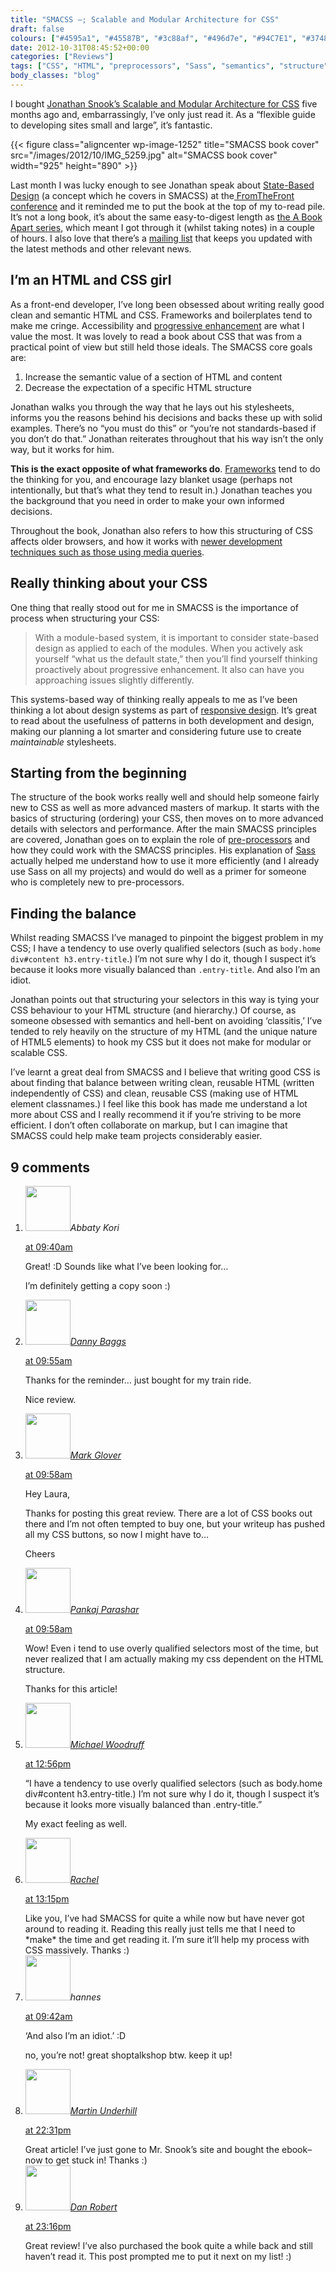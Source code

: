 ```yaml
---
title: "SMACSS –; Scalable and Modular Architecture for CSS"
draft: false
colours: ["#4595a1", "#45587B", "#3c88af", "#496d7e", "#94C7E1", "#374850", "#60A7C9"]
date: 2012-10-31T08:45:52+00:00
categories: ["Reviews"]
tags: ["CSS", "HTML", "preprocessors", "Sass", "semantics", "structure"]
body_classes: "blog"
---
```


I bought [Jonathan Snook’s Scalable and Modular Architecture for CSS](http://smacss.com/) five months ago and, embarrassingly, I’ve only just read it. As a “flexible guide to developing sites small and large”, it’s fantastic.

{{< figure class="aligncenter  wp-image-1252" title="SMACSS book cover" src="/images/2012/10/IMG_5259.jpg" alt="SMACSS book cover" width="925" height="890" >}}</p>
Last month I was lucky enough to see Jonathan speak about [State-Based Design](http://2012.fromthefront.it/) (a concept which he covers in SMACSS) at the[ FromTheFront conference](http://2012.fromthefront.it/) and it reminded me to put the book at the top of my to-read pile. It’s not a long book, it’s about the same easy-to-digest length as [the A Book Apart series](http://www.abookapart.com/), which meant I got through it (whilst taking notes) in a couple of hours. I also love that there’s a [mailing list](http://smacss.com/) that keeps you updated with the latest methods and other relevant news.

## I’m an HTML and CSS girl

As a front-end developer, I’ve long been obsessed about writing really good clean and semantic HTML and CSS. Frameworks and boilerplates tend to make me cringe. Accessibility and [progressive enhancement](http://www.alistapart.com/articles/understandingprogressiveenhancement/) are what I value the most. It was lovely to read a book about CSS that was from a practical point of view but still held those ideals. The SMACSS core goals are:

1. Increase the semantic value of a section of HTML and content
2. Decrease the expectation of a specific HTML structure

Jonathan walks you through the way that he lays out his stylesheets, informs you the reasons behind his decisions and backs these up with solid examples. There’s no “you must do this” or “you’re not standards-based if you don’t do that.” Jonathan reiterates throughout that his way isn’t the only way, but it works for him.

**This is the exact opposite of what frameworks do**. [Frameworks](http://en.wikipedia.org/wiki/CSS_frameworks) tend to do the thinking for you, and encourage lazy blanket usage (perhaps not intentionally, but that’s what they tend to result in.) Jonathan teaches you the background that you need in order to make your own informed decisions.

Throughout the book, Jonathan also refers to how this structuring of CSS affects older browsers, and how it works with [newer development techniques such as those using media queries](http://www.alistapart.com/articles/responsive-web-design/).

## Really thinking about your CSS

One thing that really stood out for me in SMACSS is the importance of process when structuring your CSS:

> With a module-based system, it is important to consider state-based design as applied to each of the modules. When you actively ask yourself “what us the default state,” then you’ll find yourself thinking proactively about progressive enhancement. It also can have you approaching issues slightly differently.

This systems-based way of thinking really appeals to me as I’ve been thinking a lot about design systems as part of [responsive design](http://www.alistapart.com/articles/responsive-web-design/). It’s great to read about the usefulness of patterns in both development and design, making our planning a lot smarter and considering future use to create *maintainable* stylesheets.

## Starting from the beginning

The structure of the book works really well and should help someone fairly new to CSS as well as more advanced masters of markup. It starts with the basics of structuring (ordering) your CSS, then moves on to more advanced details with selectors and performance. After the main SMACSS principles are covered, Jonathan goes on to explain the role of [pre-processors](http://www.vanseodesign.com/css/css-preprocessors/) and how they could work with the SMACSS principles. His explanation of [Sass](http://sass-lang.com/) actually helped me understand how to use it more efficiently (and I already use Sass on all my projects) and would do well as a primer for someone who is completely new to pre-processors.

## Finding the balance

Whilst reading SMACSS I’ve managed to pinpoint the biggest problem in my CSS; I have a tendency to use overly qualified selectors (such as `body.home div#content h3.entry-title`.) I’m not sure why I do it, though I suspect it’s because it looks more visually balanced than `.entry-title`. And also I’m an idiot.

Jonathan points out that structuring your selectors in this way is tying your CSS behaviour to your HTML structure (and hierarchy.) Of course, as someone obsessed with semantics and hell-bent on avoiding ‘classitis,’ I’ve tended to rely heavily on the structure of my HTML (and the unique nature of HTML5 elements) to hook my CSS but it does not make for modular or scalable CSS.

I’ve learnt a great deal from SMACSS and I believe that writing good CSS is about finding that balance between writing clean, reusable HTML (written independently of CSS) and clean, reusable CSS (making use of HTML element classnames.) I feel like this book has made me understand a lot more about CSS and I really recommend it if you’re striving to be more efficient. I don’t often collaborate on markup, but I can imagine that SMACSS could help make team projects considerably easier.

## 9 comments

<ol class="commentlist">
	<li class="comment even thread-even depth-1" id="li-comment-341">
			<div class="comment-author vcard">
			<img alt='' src='https://secure.gravatar.com/avatar/3fe9db0e9123cc01797b65a8564f9e27?s=72&amp;d=mm&amp;r=g' srcset='https://secure.gravatar.com/avatar/3fe9db0e9123cc01797b65a8564f9e27?s=144&amp;d=mm&amp;r=g 2x' class='avatar avatar-72 photo' height='72' width='72' /><cite class="fn">Abbaty Kori</cite>
				<aside class="comment-meta commentmetadata"><p><a href="#comment-341"><time datetime="2012-10-31T09:40:26+00:00" pubdate class="published">
		 at <span class="hours">09:40am</span></time></a></p>
	</aside>
	</div>
	<div class="comment-entry">
		<p>Great! :D Sounds like what I’ve been looking for&#8230;

I’m definitely getting a copy soon :)</p>	</div>
</li>
	<li class="comment odd alt thread-odd thread-alt depth-1" id="li-comment-342">
			<div class="comment-author vcard">
			<img alt='' src='https://secure.gravatar.com/avatar/579562979b2f9229f1c8c5d300c72676?s=72&amp;d=mm&amp;r=g' srcset='https://secure.gravatar.com/avatar/579562979b2f9229f1c8c5d300c72676?s=144&amp;d=mm&amp;r=g 2x' class='avatar avatar-72 photo' height='72' width='72' /><cite class="fn"><a href='http://dannybaggs.com' rel='external nofollow' class='url'>Danny Baggs</a></cite>
				<aside class="comment-meta commentmetadata"><p><a href="#comment-342"><time datetime="2012-10-31T09:55:24+00:00" pubdate class="published">
		 at <span class="hours">09:55am</span></time></a></p>
	</aside>
	</div>
	<div class="comment-entry">
		<p>Thanks for the reminder&#8230; just bought for my train ride.

Nice review.</p>	</div>
</li>
	<li class="comment even thread-even depth-1" id="li-comment-343">
			<div class="comment-author vcard">
			<img alt='' src='https://secure.gravatar.com/avatar/18592fc8bad8f92136390f52303ee29c?s=72&amp;d=mm&amp;r=g' srcset='https://secure.gravatar.com/avatar/18592fc8bad8f92136390f52303ee29c?s=144&amp;d=mm&amp;r=g 2x' class='avatar avatar-72 photo' height='72' width='72' /><cite class="fn"><a href='http://mrgwebdev.com' rel='external nofollow' class='url'>Mark Glover</a></cite>
				<aside class="comment-meta commentmetadata"><p><a href="#comment-343"><time datetime="2012-10-31T09:58:24+00:00" pubdate class="published">
		 at <span class="hours">09:58am</span></time></a></p>
	</aside>
	</div>
	<div class="comment-entry">
		<p>Hey Laura,

Thanks for posting this great review. There are a lot of CSS books out there and I’m not often tempted to buy one, but your writeup has pushed all my CSS buttons, so now I might have to&#8230;

Cheers</p>	</div>
</li>
	<li class="comment odd alt thread-odd thread-alt depth-1" id="li-comment-344">
			<div class="comment-author vcard">
			<img alt='' src='https://secure.gravatar.com/avatar/8972424a01b25a343b664d5b8ff75a45?s=72&amp;d=mm&amp;r=g' srcset='https://secure.gravatar.com/avatar/8972424a01b25a343b664d5b8ff75a45?s=144&amp;d=mm&amp;r=g 2x' class='avatar avatar-72 photo' height='72' width='72' /><cite class="fn"><a href='http://pankajparashar.com/' rel='external nofollow' class='url'>Pankaj Parashar</a></cite>
				<aside class="comment-meta commentmetadata"><p><a href="#comment-344"><time datetime="2012-10-31T09:58:51+00:00" pubdate class="published">
		 at <span class="hours">09:58am</span></time></a></p>
	</aside>
	</div>
	<div class="comment-entry">
		<p>Wow! Even i tend to use overly qualified selectors most of the time, but never realized that I am actually making my css dependent on the HTML structure.

Thanks for this article!</p>	</div>
</li>
	<li class="comment even thread-even depth-1" id="li-comment-345">
			<div class="comment-author vcard">
			<img alt='' src='https://secure.gravatar.com/avatar/8f858a4d2a149894dd30c4d1a72833ac?s=72&amp;d=mm&amp;r=g' srcset='https://secure.gravatar.com/avatar/8f858a4d2a149894dd30c4d1a72833ac?s=144&amp;d=mm&amp;r=g 2x' class='avatar avatar-72 photo' height='72' width='72' /><cite class="fn"><a href='http://michaelwoodruff.com' rel='external nofollow' class='url'>Michael Woodruff</a></cite>
				<aside class="comment-meta commentmetadata"><p><a href="#comment-345"><time datetime="2012-10-31T12:56:58+00:00" pubdate class="published">
		 at <span class="hours">12:56pm</span></time></a></p>
	</aside>
	</div>
	<div class="comment-entry">
		“I have a tendency to use overly qualified selectors (such as body.home div#content h3.entry-title.) I’m not sure why I do it, though I suspect it’s because it looks more visually balanced than .entry-title.”

My exact feeling as well.
	</div>
</li>
	<li class="comment odd alt thread-odd thread-alt depth-1" id="li-comment-346">
			<div class="comment-author vcard">
			<img alt='' src='https://secure.gravatar.com/avatar/174df6d4445633cb5698e2c046ff7961?s=72&amp;d=mm&amp;r=g' srcset='https://secure.gravatar.com/avatar/174df6d4445633cb5698e2c046ff7961?s=144&amp;d=mm&amp;r=g 2x' class='avatar avatar-72 photo' height='72' width='72' /><cite class="fn"><a href='http://www.rachil.li' rel='external nofollow' class='url'>Rachel</a></cite>
				<aside class="comment-meta commentmetadata"><p><a href="#comment-346"><time datetime="2012-10-31T13:15:57+00:00" pubdate class="published">
		 at <span class="hours">13:15pm</span></time></a></p>
	</aside>
	</div>
	<div class="comment-entry">
		Like you, I’ve had SMACSS for quite a while now but have never got around to reading it. Reading this really just tells me that I need to *make* the time and get reading it. I’m sure it’ll help my process with CSS massively. Thanks :)
	</div>
</li>
	<li class="comment even thread-even depth-1" id="li-comment-347">
			<div class="comment-author vcard">
			<img alt='' src='https://secure.gravatar.com/avatar/6db663240610773f134b9711193a607c?s=72&amp;d=mm&amp;r=g' srcset='https://secure.gravatar.com/avatar/6db663240610773f134b9711193a607c?s=144&amp;d=mm&amp;r=g 2x' class='avatar avatar-72 photo' height='72' width='72' /><cite class="fn">hannes</cite>
				<aside class="comment-meta commentmetadata"><p><a href="#comment-347"><time datetime="2012-11-01T09:42:27+00:00" pubdate class="published">
		 at <span class="hours">09:42am</span></time></a></p>
	</aside>
	</div>
	<div class="comment-entry">
		<p>‘And also I’m an idiot.’ :D

no, you’re not! great shoptalkshop btw. keep it up!</p>	</div>
</li>
	<li class="comment odd alt thread-odd thread-alt depth-1" id="li-comment-348">
			<div class="comment-author vcard">
			<img alt='' src='https://secure.gravatar.com/avatar/a875214ef52a0868ff836df077af2ebe?s=72&amp;d=mm&amp;r=g' srcset='https://secure.gravatar.com/avatar/a875214ef52a0868ff836df077af2ebe?s=144&amp;d=mm&amp;r=g 2x' class='avatar avatar-72 photo' height='72' width='72' /><cite class="fn"><a href='http://tempertemper.net' rel='external nofollow' class='url'>Martin Underhill</a></cite>
				<aside class="comment-meta commentmetadata"><p><a href="#comment-348"><time datetime="2012-11-01T22:31:08+00:00" pubdate class="published">
		 at <span class="hours">22:31pm</span></time></a></p>
	</aside>
	</div>
	<div class="comment-entry">
		Great article! I’ve just gone to Mr. Snook’s site and bought the ebook– now to get stuck in! Thanks :)
	</div>
</li>
	<li class="comment even thread-even depth-1" id="li-comment-349">
			<div class="comment-author vcard">
			<img alt='' src='https://secure.gravatar.com/avatar/7bc4c5263bd87380a775d22aa165b9f1?s=72&amp;d=mm&amp;r=g' srcset='https://secure.gravatar.com/avatar/7bc4c5263bd87380a775d22aa165b9f1?s=144&amp;d=mm&amp;r=g 2x' class='avatar avatar-72 photo' height='72' width='72' /><cite class="fn"><a href='http://cupofvoodoo.com' rel='external nofollow' class='url'>Dan Robert</a></cite>
				<aside class="comment-meta commentmetadata"><p><a href="#comment-349"><time datetime="2012-11-02T23:16:22+00:00" pubdate class="published">
		 at <span class="hours">23:16pm</span></time></a></p>
	</aside>
	</div>
	<div class="comment-entry">
		Great review! I’ve also purchased the book quite a while back and still haven’t read it. This post prompted me to put it next on my list! :)
	</div>
</li>
</ol>

